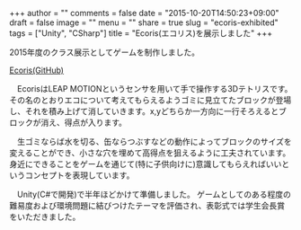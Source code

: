 +++
author = ""
comments = false
date = "2015-10-20T14:50:23+09:00"
draft = false
image = ""
menu = ""
share = true
slug = "ecoris-exhibited"
tags = ["Unity", "CSharp"]
title = "Ecoris(エコリス)を展示しました"
+++


2015年度のクラス展示としてゲームを制作しました。

[Ecoris(GitHub)](https://github.com/13J-Programmers/3J-class-project)

　EcorisはLEAP MOTIONというセンサを用いて手で操作する3Dテトリスです。
その名のとおりエコについて考えてもらえるようゴミに見立てたブロックが登場し、それを積み上げて消していきます。x,yどちらか一方向に一行そろえるとブロックが消え、得点が入ります。  

　生ゴミならば水を切る、缶ならつぶすなどの動作によってブロックのサイズを変えることができ、小さな穴を埋めて高得点を狙えるように工夫されています。
身近にできることをゲームを通じて(特に子供向けに)意識してもらえればいいというコンセプトを表現しています。

　Unity(C#で開発)で半年ほどかけて準備しました。
ゲームとしてのある程度の難易度および環境問題に結びつけたテーマを評価され、表彰式では学生会長賞をいただきました。

